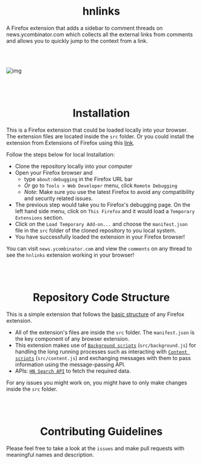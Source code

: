 <h1 align="center">
<br>
hnlinks
<br>
</h1>

A Firefox extension that adds a sidebar to comment threads on news.ycombinator.com which collects all the external links from comments and allows you to quickly jump to the context from a link.


<br>
<br>

![img](./assets/screencap.gif)


<br>
<br>
<h1 align="center"> Installation </h1>

This is a Firefox extension that could be loaded locally into your browser. The extension files are located inside the `src` folder. Or you could install the extension from Extensions of Firefox using this [link](https://addons.mozilla.org/en-US/firefox/addon/hnlinks/).

Follow the steps below  for local Installation:

* Clone the repository locally into your computer
* Open your Firefox browser and 
    * type `about:debugging` in the Firefox URL bar
    * *Or* go to `Tools > Web Developer` menu, click `Remote Debugging`
    * *Note*: Make sure you use the latest Firefox to avoid any compatibility and security related issues.
* The previous step would take you to Firefox's debugging page. On the left hand side menu, click on `This Firefox` and it would load a `Temporary Extensions` section.
* Click on the `Load Temporary Add-on...` and choose the `manifest.json` file in the `src` folder of the cloned repository to you local system.
* You have successfully loaded the extension in your Firefox browser!

You can visit `news.ycombinator.com` and view the `comments` on any thread to see the `hnlinks` extension working in your browser!

<br>
<br>
<h1 align="center"> Repository Code Structure </h1>

This is a simple extension that follows the [basic structure](https://developer.mozilla.org/en-US/docs/Mozilla/Add-ons/WebExtensions/Anatomy_of_a_WebExtension) of any Firefox extension. 
* All of the extension's files are inside the `src` folder. The `manifest.json` is the key component of any browser extension. 
* This extension makes use of [`Background scripts`](https://developer.mozilla.org/en-US/docs/Mozilla/Add-ons/WebExtensions/Anatomy_of_a_WebExtension#background_scripts) (`src/background.js`) for handling the long running processes such as interacting with [`Content scripts`](https://developer.mozilla.org/en-US/docs/Mozilla/Add-ons/WebExtensions/Anatomy_of_a_WebExtension#content_scripts) (`src/content.js`) and exchanging messages with them to pass information using the message-passing API.
* APIs: [`HN Search API`](https://hn.algolia.com/api) to fetch the required data.

For any issues you might work on, you might have to only make changes inside the `src` folder.

<br>
<br>
<h1 align="center"> Contributing Guidelines </h1>

Please feel free to take a look at the `issues` and make pull requests with meaningful names and description.







